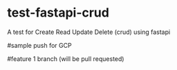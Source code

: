 # test-fastapi-crud
A test for Create Read Update Delete (crud) using fastapi

#sample push for GCP

#feature 1 branch (will be pull requested)

